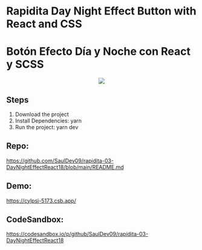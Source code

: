 # Rapidita Day Night Effect Button with React and CSS
# Botón Efecto Día y Noche con React y SCSS

<p align="center">  
    <img src="https://github.com/SaulDev09/rapidita-03-DayNightEffectReact18/assets/54446713/3bf39dd0-c39e-42f5-8016-d128325df2e9"
</p>

## Steps
1. Download the project
2. Install Dependencies: yarn
3. Run the project: yarn dev

## Repo: 
https://github.com/SaulDev09/rapidita-03-DayNightEffectReact18/blob/main/README.md

## Demo:
https://cylpsj-5173.csb.app/

## CodeSandbox:
https://codesandbox.io/p/github/SaulDev09/rapidita-03-DayNightEffectReact18
